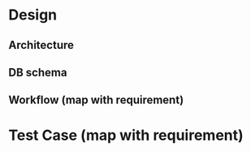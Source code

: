 # Design 
## Architecture 
## DB schema
## Workflow (map with requirement)

# Test Case (map with requirement)
